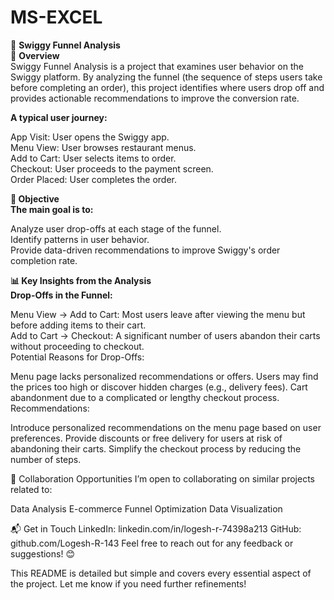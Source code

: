 # MS-EXCEL
🍔 <b>Swiggy Funnel Analysis</b><br>
📖 <b>Overview</b><br>
Swiggy Funnel Analysis is a project that examines user behavior on the Swiggy platform. By analyzing the funnel (the sequence of steps users take before completing an order), this project identifies where users drop off and provides actionable recommendations to improve the conversion rate.

<b>A typical user journey:</b><br>

App Visit: User opens the Swiggy app.<br>
Menu View: User browses restaurant menus.<br>
Add to Cart: User selects items to order.<br>
Checkout: User proceeds to the payment screen.<br>
Order Placed: User completes the order.<br>

<b>🎯 Objective</b><br>
<b>The main goal is to:</b><br>

Analyze user drop-offs at each stage of the funnel.<br>
Identify patterns in user behavior.<br>
Provide data-driven recommendations to improve Swiggy's order completion rate.<br>

<b>📊 Key Insights from the Analysis</b><br>
<b>Drop-Offs in the Funnel:</b><br>

Menu View → Add to Cart: Most users leave after viewing the menu but before adding items to their cart.<br>
Add to Cart → Checkout: A significant number of users abandon their carts without proceeding to checkout.<br>
Potential Reasons for Drop-Offs:

Menu page lacks personalized recommendations or offers.
Users may find the prices too high or discover hidden charges (e.g., delivery fees).
Cart abandonment due to a complicated or lengthy checkout process.
Recommendations:

Introduce personalized recommendations on the menu page based on user preferences.
Provide discounts or free delivery for users at risk of abandoning their carts.
Simplify the checkout process by reducing the number of steps.


🤝 Collaboration Opportunities
I’m open to collaborating on similar projects related to:

Data Analysis
E-commerce Funnel Optimization
Data Visualization

📬 Get in Touch
LinkedIn: linkedin.com/in/logesh-r-74398a213
GitHub: github.com/Logesh-R-143
Feel free to reach out for any feedback or suggestions! 😊

This README is detailed but simple and covers every essential aspect of the project. Let me know if you need further refinements!
